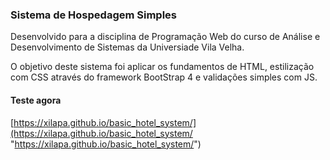 ### Sistema de Hospedagem Simples

Desenvolvido para a disciplina de Programação Web do curso de Análise e Desenvolvimento de Sistemas da Universiade Vila Velha.

O objetivo deste sistema foi aplicar os fundamentos de HTML, estilização com CSS através do framework BootStrap 4 e validações simples com JS.


#### Teste agora

[https://xilapa.github.io/basic_hotel_system/](https://xilapa.github.io/basic_hotel_system/ "https://xilapa.github.io/basic_hotel_system/")
